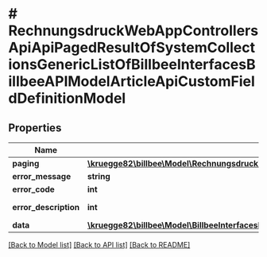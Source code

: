 # # RechnungsdruckWebAppControllersApiApiPagedResultOfSystemCollectionsGenericListOfBillbeeInterfacesBillbeeAPIModelArticleApiCustomFieldDefinitionModel

## Properties

Name | Type | Description | Notes
------------ | ------------- | ------------- | -------------
**paging** | [**\kruegge82\billbee\Model\RechnungsdruckWebAppControllersApiApiPagedResultPagingInformationOfSystemCollectionsGenericListOfBillbeeInterfacesBillbeeAPIModelArticleApiCustomFieldDefinitionModel**](RechnungsdruckWebAppControllersApiApiPagedResultPagingInformationOfSystemCollectionsGenericListOfBillbeeInterfacesBillbeeAPIModelArticleApiCustomFieldDefinitionModel.md) |  | [optional]
**error_message** | **string** |  | [optional]
**error_code** | **int** |  | [optional]
**error_description** | **int** |  | [optional] [readonly]
**data** | [**\kruegge82\billbee\Model\BillbeeInterfacesBillbeeAPIModelArticleApiCustomFieldDefinitionModel[]**](BillbeeInterfacesBillbeeAPIModelArticleApiCustomFieldDefinitionModel.md) |  | [optional]

[[Back to Model list]](../../README.md#models) [[Back to API list]](../../README.md#endpoints) [[Back to README]](../../README.md)
